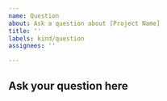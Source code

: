```yaml
---
name: Question
about: Ask a question about [Project Name]
title: ''
labels: kind/question
assignees: ''

---
```

## Ask your question here

